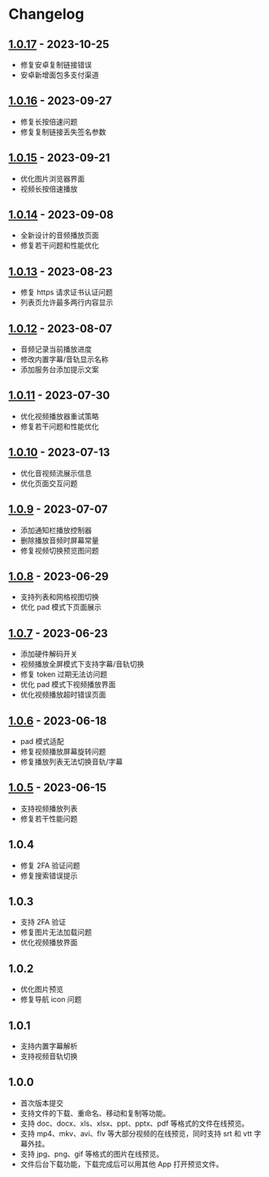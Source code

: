 # Changelog

## [1.0.17](https://github.com/xlist-io/xlist/releases/tag/1.0.17) - 2023-10-25

- 修复安卓复制链接错误
- 安卓新增面包多支付渠道

## [1.0.16](https://github.com/xlist-io/xlist/releases/tag/1.0.16) - 2023-09-27

- 修复长按倍速问题
- 修复复制链接丢失签名参数

## [1.0.15](https://github.com/xlist-io/xlist/releases/tag/1.0.15) - 2023-09-21

- 优化图片浏览器界面
- 视频长按倍速播放

## [1.0.14](https://github.com/xlist-io/xlist/releases/tag/1.0.14) - 2023-09-08

- 全新设计的音频播放页面
- 修复若干问题和性能优化

## [1.0.13](https://github.com/xlist-io/xlist/releases/tag/1.0.13) - 2023-08-23

- 修复 https 请求证书认证问题
- 列表页允许最多两行内容显示

## [1.0.12](https://github.com/xlist-io/xlist/releases/tag/1.0.12) - 2023-08-07

- 音频记录当前播放进度
- 修改内置字幕/音轨显示名称
- 添加服务台添加提示文案

## [1.0.11](https://github.com/xlist-io/xlist/releases/tag/1.0.11) - 2023-07-30

- 优化视频播放器重试策略
- 修复若干问题和性能优化

## [1.0.10](https://github.com/xlist-io/xlist/releases/tag/1.0.10) - 2023-07-13

- 优化音视频流展示信息
- 优化页面交互问题

## [1.0.9](https://github.com/xlist-io/xlist/releases/tag/1.0.9) - 2023-07-07

- 添加通知栏播放控制器
- 删除播放音频时屏幕常量
- 修复视频切换预览图问题

## [1.0.8](https://github.com/xlist-io/xlist/releases/tag/1.0.8) - 2023-06-29

- 支持列表和网格视图切换
- 优化 pad 模式下页面展示

## [1.0.7](https://github.com/xlist-io/xlist/releases/tag/1.0.7) - 2023-06-23

- 添加硬件解码开关
- 视频播放全屏模式下支持字幕/音轨切换
- 修复 token 过期无法访问题
- 优化 pad 模式下视频播放界面
- 优化视频播放超时错误页面

## [1.0.6](https://github.com/xlist-io/xlist/releases/tag/1.0.6) - 2023-06-18

- pad 模式适配
- 修复视频播放屏幕旋转问题
- 修复播放列表无法切换音轨/字幕

## [1.0.5](https://github.com/xlist-io/xlist/releases/tag/1.0.5) - 2023-06-15

- 支持视频播放列表
- 修复若干性能问题

## 1.0.4

- 修复 2FA 验证问题
- 修复搜索错误提示

## 1.0.3

- 支持 2FA 验证
- 修复图片无法加载问题
- 优化视频播放界面

## 1.0.2

- 优化图片预览
- 修复导航 icon 问题

## 1.0.1

- 支持内置字幕解析
- 支持视频音轨切换

## 1.0.0

- 首次版本提交
- 支持文件的下载、重命名、移动和复制等功能。
- 支持 doc、docx、xls、xlsx、ppt、pptx、pdf 等格式的文件在线预览。
- 支持 mp4、mkv、avi、flv 等大部分视频的在线预览，同时支持 srt 和 vtt 字幕外挂。
- 支持 jpg、png、gif 等格式的图片在线预览。
- 文件后台下载功能，下载完成后可以用其他 App 打开预览文件。
